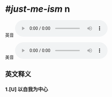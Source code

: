 # ***\#just-me-ism*** n
英音
<audio src="./media/just-me-ism1_AAC.aac" controls="controls"></audio>

美音
<audio src="./media/just-me-ism2_AAC.aac" controls="controls"></audio>



  

英文释义
---
### 1.**[U] 以自我为中心**  


